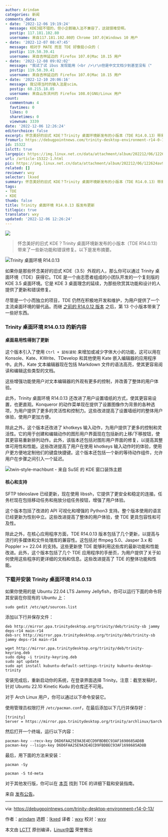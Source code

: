 ```yaml
---
author: Arindam
categories: 新闻
comments_data:
- date: '2022-12-06 19:19:24'
  message: KDE3挺不错的，但小企鹅输入法不兼容了，这就很难受啊。
  postip: 117.181.102.80
  username: 来自117.181.102.80的 Chrome 107.0|Windows 10 用户
- date: '2022-12-07 08:47:45'
  message: 相对于 MATE 而言 TDE 好像挺小众的（
  postip: 119.50.39.41
  username: 来自吉林延边的 Firefox 107.0|Mac 10.15 用户
- date: '2022-12-08 09:02:02'
  message: "我试了试 ibus 发现能用（<br />\r\n但是中文文档少到甚至没有（"
  postip: 119.50.39.41
  username: 来自吉林延边的 Firefox 107.0|Mac 10.15 用户
- date: '2022-12-10 20:06:16'
  message: 我记得当时的输入法是scim。
  postip: 60.215.18.85
  username: 来自山东滨州的 Firefox 108.0|GNU/Linux 用户
count:
  commentnum: 4
  favtimes: 0
  likes: 0
  sharetimes: 0
  viewnum: 3339
date: '2022-12-06 12:26:24'
editorchoice: false
excerpt: 怀念美好的旧式 KDE？Trinity 桌面环境新发布的小版本（TDE R14.0.13）带来了一些新功能和错误修复。以下是发布摘要。
fromurl: https://debugpointnews.com/trinity-desktop-environment-r14-0-13/
id: 15322
islctt: true
largepic: https://img.linux.net.cn/data/attachment/album/202212/06/122624av90sjvkh0869wy1.jpg
url: /article-15322-1.html
pic: https://img.linux.net.cn/data/attachment/album/202212/06/122624av90sjvkh0869wy1.jpg.thumb.jpg
related: []
reviewer: wxy
selector: lkxed
summary: 怀念美好的旧式 KDE？Trinity 桌面环境新发布的小版本（TDE R14.0.13）带来了一些新功能和错误修复。以下是发布摘要。
tags:
- TDE
- KDE
thumb: false
title: Trinity 桌面环境 R14.0.13 版发布更新
titlepic: true
translator: wxy
updated: '2022-12-06 12:26:24'
---
```


![](/data/attachment/album/202212/06/122624av90sjvkh0869wy1.jpg)



> 
> 怀念美好的旧式 KDE？Trinity 桌面环境新发布的小版本（TDE R14.0.13）带来了一些新功能和错误修复。以下是发布摘要。
> 
> 
> 


![Trinity 桌面环境 R14.0.13](/data/attachment/album/202212/06/122624a4m79gqiac5hp8ij.jpg)


如果你是那些怀念美好的旧式 KDE（3.5）外观的人，那么你可以通过 Trinity 桌面环境（TDE）获得它。TDE 是一个由志愿者组成的小团队开发的一个复刻版的 KDE 3.5 桌面环境。它是 KDE 3 桌面理念的延续，为那些欣赏其功能和设计的人提供了更新和错误修复。


尽管是一个小而独立的项目，TDE 仍然在积极地开发和维护，为用户提供了一个主流桌面环境的替代品。而继 [之前的 R14.0.12 版本](https://www.debugpoint.com/tde-release-r14-0-12/) 之后，第 13 个小版本带来了一些好东西。


### Trinity 桌面环境 R14.0.13 的新内容


#### 桌面易用性得到了更新


这个版本引入了使用 `Ctrl + 鼠标滚轮` 来增加或减少字体大小的功能，这可以用在 Konsole、Kate、KWrite、TDevelop 和其他使用 Kate 嵌入编辑器的应用程序中。此外，Kate 文本编辑器现在包括 Markdown 文件的语法高亮，使其更容易阅读和编辑这些类型的文档。


这些增强功能使用户对文本编辑器的外观有更多的控制，并改善了整体的用户体验。


此外，Trinity 桌面环境 R14.0.13 还改进了用户设置墙纸的方式，使其更容易设置，也更直观。Konqueror 的动作菜单现在提供了设置图像作为背景的各种选项，为用户提供了更多的灵活性和控制力。这些改进提高了设置墙纸时的整体用户体验，使用户更加方便。


除此之外，这个版本还改进了 khotkeys 输入动作，为用户提供了更多的控制和灵活性。它的用于创建和编辑动作的图形用户界面现在包括新的上移/下移按钮，使其更容易重新排列动作。此外，该版本还包括对图形用户界面的修复，以提高其整体可用性和性能。这些改进提高了用户在使用 khotkeys 输入动作时的体验，使用户更方便地定制他们的键盘快捷键。这个版本还包括一个新的等待动作组件，允许用户在步骤之间引入一个延迟。


![twin-style-machbunt - 来自 SuSE 的 KDE 窗口装饰主题](/data/attachment/album/202212/06/122625lyvelufycx33lf9s.jpg)


#### 核心和支持


SFTP tdeioslave 已经更新，现在使用 libssh，它提供了更安全和稳定的连接。任务栏现在包括移动任务和拖放分组任务按钮，增强了用户体验。


这个版本包括了改进的 API 可视化和增强的 Python3 支持。整个版本使用的语言已经更新为性别中立。这些改进提高了整体的用户体验，使 TDE 更具包容性和可及性。


除此之外，在核心应用程序方面，TDE R14.0.13 版本包括了几个更新，以提高与流行的多媒体和文件处理库的兼容性。这包括对 ffmpeg 5.0、Jasper 3.x 和 Poppler >= 22.04 的支持。这些更新使 TDE 能够利用这些库的最新功能和性能改进。此外，这个版本包括了几个 TDE 应用程序的手册页，为用户提供了关于如何使用这些程序的更详细的文档和信息。这些改进提高了 TDE 的整体功能和性能。


### 下载并安装 Trinity 桌面环境 R14.0.13


如果你使用的是 Ubuntu 22.04 LTS Jammy Jellyfish，你可以运行下面的命令将其安装在你现有的 Ubuntu 上：



```
sudo gedit /etc/apt/sources.list

```

添加以下行并保存文件：



```
deb http://mirror.ppa.trinitydesktop.org/trinity/deb/trinity-sb jammy deps-r14 main-r14
deb-src http://mirror.ppa.trinitydesktop.org/trinity/deb/trinity-sb jammy deps-r14 main-r14

```


```
wget http://mirror.ppa.trinitydesktop.org/trinity/deb/trinity-keyring.deb
sudo dpkg -i trinity-keyring.deb
sudo apt update
sudo apt install kubuntu-default-settings-trinity kubuntu-desktop-trinity

```

安装完成后，重新启动你的系统，在登录界面选择 Trinity。注意：截至发稿时，针对 Ubuntu 22.10 Kinetic Kudu 的仓库还不可用。


对于 Arch Linux 用户，你可以通过以下命令安装它。


使用管理员权限打开 `/etc/pacman.conf`，在最后添加以下几行并保存好：



```
[trinity]
Server = https://mirror.ppa.trinitydesktop.org/trinity/archlinux/$arch

```

然后打开一个终端，运行以下内容：



```
pacman-key --recv-key D6D6FAA25E9A3E4ECD9FBDBEC93AF1698685AD8B
pacman-key --lsign-key D6D6FAA25E9A3E4ECD9FBDBEC93AF1698685AD8B

```

最后，用下面的方法来安装：



```
pacman -Sy

```


```
pacman -S td-meta

```

对于其他发行版，你可以在 [本页](https://wiki.trinitydesktop.org/Category:Documentation#Installing_from_a_Package_Manager) 找到 TDE 的详细下载和安装指南。


来自 [发布公告](https://www.trinitydesktop.org/newsentry.php?entry=2022.10.30)。




---


via: <https://debugpointnews.com/trinity-desktop-environment-r14-0-13/>


作者：[arindam](https://debugpointnews.com/author/dpicubegmail-com/) 选题：[lkxed](https://github.com/lkxed) 译者：[wxy](https://github.com/wxy) 校对：[wxy](https://github.com/wxy)


本文由 [LCTT](https://github.com/LCTT/TranslateProject) 原创编译，[Linux中国](https://linux.cn/) 荣誉推出